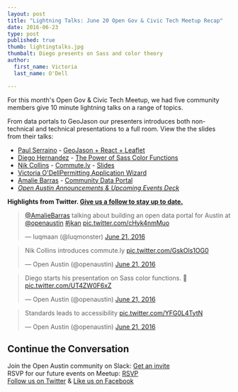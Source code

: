 ```yaml
---
layout: post
title: "Lightning Talks: June 20 Open Gov & Civic Tech Meetup Recap"
date: 2016-06-23
type: post
published: true
thumb: lightingtalks.jpg
thumbalt: Diego presents on Sass and color theory
author:
  first_name: Victoria
  last_name: O'Dell

---
```


For this month's Open Gov & Civic Tech Meetup, we had five community members give 10 minute lightning talks on a range of topics.

From data portals to GeoJason our presenters introduces both non-technical and technical presentations to a full room. View the the slides from their talks:


*   [Paul Serraino](https://github.com/paulserraino) - [GeoJason + React + Leaflet](http://paulserraino.com/geojson-talk/#/Law.on.Web.slides.pdf)
*   [Diego Hernandez](https://github.com/dhernandex) - [The Power of Sass Color Functions](http://dhernandex.github.io/sass-color-functions/presentation/#/)
*   [Nik Collins](https://twitter.com/nikolac88) - [Commute.ly](http://commute.ly/#!/) - [Slides](https://github.com/open-austin/iced-coffee/files/324749/commutely-austin-open.pdf)
*   [Victoria O'Dell](https://twitter.com/Victoria_ODell)[Permitting Application Wizard](https://docs.google.com/presentation/d/1F0jLB3vJsLLRAXzVwLVB0cr0PGwm_2h33GQquZHzkR0/edit?usp=sharing)
*   [Amalie Barras](https://twitter.com/AmalieBarras) - [Community Data Portal](https://github.com/open-austin/iced-coffee/files/324766/PANDA.Lightnin.pdf)
*   _[Open Austin Announcements & Upcoming Events Deck](https://docs.google.com/presentation/d/1aJPnMyh-PBQ0HTfA1dNPRzrZT2949-P5ww5U_2Tab6U/edit?usp=sharing)_

**Highlights from Twitter. [Give us a follow to stay up to date.](https://twitter.com/openaustin)**

<blockquote class="twitter-tweet" data-lang="en"><p lang="en" dir="ltr"><a href="https://twitter.com/AmalieBarras">@AmalieBarras</a> talking about building an open data portal for Austin at <a href="https://twitter.com/openaustin">@openaustin</a> <a href="https://twitter.com/hashtag/jkan?src=hash">#jkan</a> <a href="https://t.co/cHyk4nmMuo">pic.twitter.com/cHyk4nmMuo</a></p>&mdash; luqmaan (@luqmonster) <a href="https://twitter.com/luqmonster/status/745067741388800000">June 21, 2016</a></blockquote>

<blockquote class="twitter-tweet" data-lang="en"><p lang="fr" dir="ltr">Nik Collins introduces commute.ly <a href="https://t.co/GskOls1OG0">pic.twitter.com/GskOls1OG0</a></p>&mdash; Open Austin (@openaustin) <a href="https://twitter.com/openaustin/status/745063606681669633">June 21, 2016</a></blockquote>

<blockquote class="twitter-tweet" data-lang="en"><p lang="en" dir="ltr">Diego starts his presentation on Sass color functions. 🎨 <a href="https://t.co/UT4ZW0F6xZ">pic.twitter.com/UT4ZW0F6xZ</a></p>&mdash; Open Austin (@openaustin) <a href="https://twitter.com/openaustin/status/745057664422445056">June 21, 2016</a></blockquote>

<blockquote class="twitter-tweet" data-lang="en"><p lang="en" dir="ltr">Standards leads to accessibility <a href="https://t.co/YFG0L4TytN">pic.twitter.com/YFG0L4TytN</a></p>&mdash; Open Austin (@openaustin) <a href="https://twitter.com/openaustin/status/745055519904169984">June 21, 2016</a></blockquote>


## Continue the Conversation

Join the Open Austin community on Slack: [Get an invite](http://slack.open-austin.org/)
<br>
RSVP for our future events on Meetup: [RSVP](http://www.meetup.com/Open-Austin/)
<br>
[Follow us on Twitter](https://twitter.com/openaustin?lang=en)
& [Like us on Facebook](https://www.facebook.com/Open-Austin-412390968837071/)

<script async src="//platform.twitter.com/widgets.js" charset="utf-8"></script>
